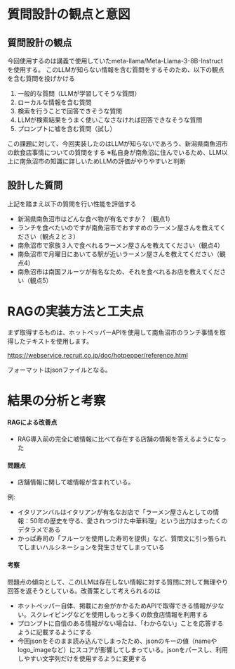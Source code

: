 # 質問設計の観点と意図
## 質問設計の観点
今回使用するのは講義で使用していたmeta-llama/Meta-Llama-3-8B-Instructを使用する。
このLLMが知らない情報を含む質問をするそのため、以下の観点を含む質問を投げかける
1. 一般的な質問（LLMが学習してそうな質問）
2. ローカルな情報を含む質問
3. 検索を行うことで回答できそうな質問
4. LLMが検索結果をうまく使いこなさなければ回答できなそうな質問
5. プロンプトに嘘を含む質問（試し）

この課題に対して、今回実装したのはLLMが知らないであろう、新潟県南魚沼市の飲食店事情についての質問をする
※私自身が南魚沼に住んでいるため、LLM以上に南魚沼市の知識に詳しいためLLMの評価がやりやすいと判断

## 設計した質問
上記を踏まえ以下の質問を行い性能を評価する
- 新潟県南魚沼市はどんな食べ物が有名ですか？（観点1）
- ランチを食べたいのですが南魚沼市でおすすめのラーメン屋さんを教えてください（観点２と３）
- 南魚沼市で家族３人で食べれるラーメン屋さんを教えてください（観点4）
- 南魚沼市で月曜日にあいてる駅が近いラーメン屋さんを教えてください（観点4）
- 南魚沼市は南国フルーツが有名なため、それを食べれるお店を教えてください（観点5）

# RAGの実装方法と工夫点
まず取得するものは、ホットペッパーAPIを使用して南魚沼市のランチ事情を取得したテキストを使用します。

https://webservice.recruit.co.jp/doc/hotpepper/reference.html

フォーマットはjsonファイルとなる。

# 結果の分析と考察
#### RAGによる改善点

- RAG導入前の完全に嘘情報に比べて存在する店舗の情報を答えるようになった

#### 問題点
- 店舗情報に関して嘘情報が含まれている。

例:
* イタリアンバルはイタリアンが有名なお店で「ラーメン屋さんとしての情報：50年の歴史を守る、愛されつづけた中華料理」という出力はまったくのデタラメである
* かっぱ寿司の「フルーツを使用した寿司を提供」など、質問文に引っ張られてしまいハルシネーションを発生させてしまっている

#### 考察
問題点の傾向として、このLLMは存在しない情報に対する質問に対して無理やり回答を返そうとしている。改善策として考えられるのは

- ホットペッパー自体、掲載にお金がかかるためAPIで取得できる情報が少ない。スクレイピングなどを使用しもっと多くの飲食店情報を利用する
- プロンプトに自信のある情報がない場合は、「わからない」ことを応答するように記載するようにする
- 今回jsonをそのまま読み込んでしまったため、jsonのキーの値（nameやlogo_imageなど）にスコアが影響してしまっている。jsonをパースし、利用しやすい文字列だけを使用するように変更する

  
